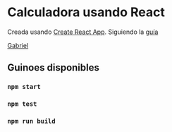 # Calculadora usando React

Creada usando [Create React App](https://github.com/facebook/create-react-app).
Siguiendo la [guía](https://www.youtube.com/watch?v=n_cKSILMzmM)

[Gabriel](https://github.com/elgabo82/calculadora-react.git)

## Guinoes disponibles

### `npm start`

### `npm test`

### `npm run build`
